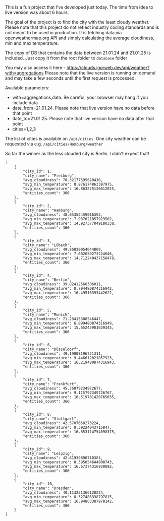 This is a fun project that I've developed just today. The time from idea to live version was about 6 hours.

The goal of the project is to find the city with the least cloudy weather. Please note that this project do not reflect industry coding standards and is not meant to be used in production. It is fetching data via openweathermap.org API and simply calculating the average cloudiness, min and max temperature.

The copy of DB that contains the data between 21.01.24 and 21.01.25 is included. Just copy it from the root folder to `database` folder

You may also access it here - https://clouds.igorweb.dev/api/weather?with=aggregations
Please note that the live version is running on demand and may take a few seconds until the first request is processed.

Available parameters:
- with=aggregations,data. Be careful, your browser may hang if you include data
- date_from=21.01.24. Please note that live version have no data before that point
- date_to=21.01.25. Please note that live version have no data after that point
- cities=1,2,3

The list of cities is available on `/api/cities`. One city weather can be requested via e.g. `/api/cities/Hamburg/weather`

So far the winner as the less clouded city is *Berlin*. I didn't expect that!


```
[
    {
        "city_id": 1,
        "city_name": "Freiburg",
        "avg_cloudiness": 70.32177595628416,
        "avg_min_temperature": 8.876174863387975,
        "avg_max_temperature": 16.863825136612025,
        "entities_count": 366
    },
    {
        "city_id": 2,
        "city_name": "Hamburg",
        "avg_cloudiness": 48.05352459016393,
        "avg_min_temperature": 7.937021857923502,
        "avg_max_temperature": 14.927377049180338,
        "entities_count": 366
    },
    {
        "city_id": 3,
        "city_name": "Lübeck",
        "avg_cloudiness": 49.86030054644809,
        "avg_min_temperature": 7.602650273224046,
        "avg_max_temperature": 14.712240437158478,
        "entities_count": 366
    },
    {
        "city_id": 4,
        "city_name": "Berlin",
        "avg_cloudiness": 39.82412568306011,
        "avg_min_temperature": 8.794480874316942,
        "avg_max_temperature": 16.49516393442622,
        "entities_count": 366
    },
    {
        "city_id": 5,
        "city_name": "Munich",
        "avg_cloudiness": 71.28415300546447,
        "avg_min_temperature": 6.899480874316949,
        "avg_max_temperature": 15.65245901639345,
        "entities_count": 366
    },
    {
        "city_id": 6,
        "city_name": "Düsseldorf",
        "avg_cloudiness": 49.19008196721311,
        "avg_min_temperature": 9.446612021857923,
        "avg_max_temperature": 16.219480874316943,
        "entities_count": 366
    },
    {
        "city_id": 7,
        "city_name": "Frankfurt",
        "avg_cloudiness": 45.36079234972677,
        "avg_min_temperature": 9.115792349726767,
        "avg_max_temperature": 16.519781420765035,
        "entities_count": 366
    },
    {
        "city_id": 8,
        "city_name": "Stuttgart",
        "avg_cloudiness": 42.5707650273224,
        "avg_min_temperature": 8.39224043715847,
        "avg_max_temperature": 16.853114754098375,
        "entities_count": 366
    },
    {
        "city_id": 9,
        "city_name": "Leipzig",
        "avg_cloudiness": 42.61939890710383,
        "avg_min_temperature": 8.395054644808743,
        "avg_max_temperature": 16.67374316939892,
        "entities_count": 366
    },
    {
        "city_id": 10,
        "city_name": "Dresden",
        "avg_cloudiness": 40.113251366120224,
        "avg_min_temperature": 8.327486338797815,
        "avg_max_temperature": 16.94863387978142,
        "entities_count": 366
    }
]
```
